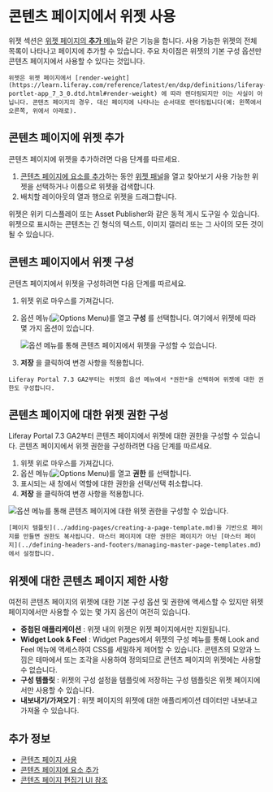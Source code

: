 # 콘텐츠 페이지에서 위젯 사용
<!--TASK: Reconsider-->
위젯 섹션은 [위젯 페이지의 **추가** 메뉴](../using-widget-pages/adding-widgets-to-a-page.md)와 같은 기능을 합니다. 사용 가능한 위젯의 전체 목록이 나타나고 페이지에 추가할 수 있습니다. 주요 차이점은 위젯의 기본 구성 옵션만 콘텐츠 페이지에서 사용할 수 있다는 것입니다.

```{note}
위젯은 위젯 페이지에서 [render-weight](https://learn.liferay.com/reference/latest/en/dxp/definitions/liferay-portlet-app_7_3_0.dtd.html#render-weight) 에 따라 렌더링되지만 이는 사실이 아닙니다. 콘텐츠 페이지의 경우. 대신 페이지에 나타나는 순서대로 렌더링됩니다(예: 왼쪽에서 오른쪽, 위에서 아래로).
```

## 콘텐츠 페이지에 위젯 추가

콘텐츠 페이지에 위젯을 추가하려면 다음 단계를 따르세요.

1. [콘텐츠 페이지에 요소를 추가](./adding-elements-to-content-pages.md)하는 동안 [위젯 패널](./content-page-editor-ui-reference.md)을 열고 찾아보기 사용 가능한 위젯을 선택하거나 이름으로 위젯을 검색합니다.
1. 배치할 레이아웃의 열과 행으로 위젯을 드래그합니다.

위젯은 위키 디스플레이 또는 Asset Publisher와 같은 동적 게시 도구일 수 있습니다. 위젯으로 표시하는 콘텐츠는 긴 형식의 텍스트, 이미지 갤러리 또는 그 사이의 모든 것이 될 수 있습니다.

## 콘텐츠 페이지에서 위젯 구성

콘텐츠 페이지에서 위젯을 구성하려면 다음 단계를 따르세요.

1. 위젯 위로 마우스를 가져갑니다.
1. 옵션 메뉴(![Options Menu](../../../images/icon-app-options.png))를 열고 **구성** 를 선택합니다. 여기에서 위젯에 따라 몇 가지 옵션이 있습니다.
   
   ![옵션 메뉴를 통해 콘텐츠 페이지에서 위젯을 구성할 수 있습니다.](./using-widgets-on-a-content-page/images/01.png)

1. **저장** 을 클릭하여 변경 사항을 적용합니다.

```{note}
Liferay Portal 7.3 GA2부터는 위젯의 옵션 메뉴에서 *권한*을 선택하여 위젯에 대한 권한도 구성합니다.
```

## 콘텐츠 페이지에 대한 위젯 권한 구성

Liferay Portal 7.3 GA2부터 콘텐츠 페이지에서 위젯에 대한 권한을 구성할 수 있습니다. 콘텐츠 페이지에서 위젯 권한을 구성하려면 다음 단계를 따르세요.

1. 위젯 위로 마우스를 가져갑니다.
1. 옵션 메뉴(![Options Menu](../../../images/icon-app-options.png))를 열고 **권한** 를 선택합니다.
1. 표시되는 새 창에서 역할에 대한 권한을 선택/선택 취소합니다.
1. **저장** 을 클릭하여 변경 사항을 적용합니다.

![옵션 메뉴를 통해 콘텐츠 페이지에 대한 위젯 권한을 구성할 수 있습니다.](./using-widgets-on-a-content-page/images/02.png)

```{note}
[페이지 템플릿](../adding-pages/creating-a-page-template.md)을 기반으로 페이지를 만들면 권한도 복사됩니다. 마스터 페이지에 대한 권한은 페이지가 아닌 [마스터 페이지](../defining-headers-and-footers/managing-master-page-templates.md)에서 설정합니다.
```

## 위젯에 대한 콘텐츠 페이지 제한 사항

여전히 콘텐츠 페이지의 위젯에 대한 기본 구성 옵션 및 권한에 액세스할 수 있지만 위젯 페이지에서만 사용할 수 있는 몇 가지 옵션이 여전히 있습니다.

* **중첩된 애플리케이션** : 위젯 내의 위젯은 위젯 페이지에서만 지원됩니다.
* **Widget Look & Feel** : Widget Pages에서 위젯의 구성 메뉴를 통해 Look and Feel 메뉴에 액세스하여 CSS를 세밀하게 제어할 수 있습니다. 콘텐츠의 모양과 느낌은 테마에서 또는 조각을 사용하여 정의되므로 콘텐츠 페이지의 위젯에는 사용할 수 없습니다.
* **구성 템플릿** : 위젯의 구성 설정을 템플릿에 저장하는 구성 템플릿은 위젯 페이지에서만 사용할 수 있습니다.
* **내보내기/가져오기** : 위젯 페이지의 위젯에 대한 애플리케이션 데이터만 내보내고 가져올 수 있습니다.

## 추가 정보

- [콘텐츠 페이지 사용](../using-content-pages.md)
- [콘텐츠 페이지에 요소 추가](./adding-elements-to-content-pages.md)
- [콘텐츠 페이지 편집기 UI 참조](./content-page-editor-ui-reference.md)
